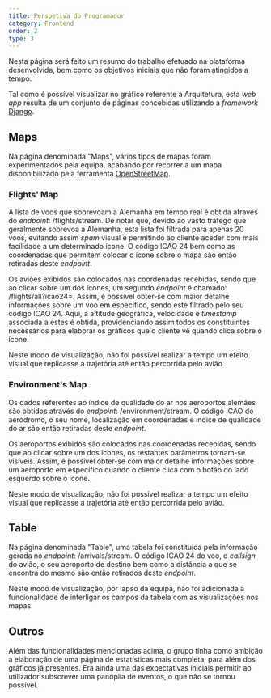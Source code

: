 ```yaml
---
title: Perspetiva do Programador
category: Frontend
order: 2
type: 3
---
```


Nesta página será feito um resumo do trabalho efetuado na plataforma desenvolvida, bem como os objetivos iniciais que não foram atingidos a tempo.

Tal como é possível visualizar no gráfico referente à Arquitetura, esta *web app* resulta de um conjunto de páginas concebidas utilizando a *framework* [Django](https://www.djangoproject.com).

## Maps

Na página denominada "Maps", vários tipos de mapas foram experimentados pela equipa, acabando por recorrer a um mapa disponibilizado pela ferramenta [OpenStreetMap](https://www.openstreetmap.org).

### Flights' Map

A lista de voos que sobrevoam a Alemanha em tempo real é obtida através do *endpoint*: /flights/stream. De notar que, devido ao vasto tráfego que geralmente sobrevoa a Alemanha, esta lista foi filtrada para apenas 20 voos, evitando assim *spam* visual e permitindo ao cliente aceder com mais facilidade a um determinado ícone. O código ICAO 24 bem como as coordenadas que permitem colocar o ícone sobre o mapa são então retiradas deste *endpoint*.

Os aviões exibidos são colocados nas coordenadas recebidas, sendo que ao clicar sobre um dos ícones, um segundo *endpoint* é chamado: /flights/all?icao24=<id>. Assim, é possível obter-se com maior detalhe informações sobre um voo em específico, sendo este filtrado pelo seu código ICAO 24. Aqui, a altitude geográfica, velocidade e *timestamp* associada a estes é obtida, providenciando assim todos os constituintes necessários para elaborar os gráficos que o cliente vê quando clica sobre o ícone.

Neste modo de visualização, não foi possível realizar a tempo um efeito visual que replicasse a trajetória até então percorrida pelo avião.

### Environment's Map

Os dados referentes ao índice de qualidade do ar nos aeroportos alemães são obtidos através do *endpoint*: /environment/stream. O código ICAO do aeródromo, o seu nome, localização em coordenadas e índice de qualidade do ar são então retiradas deste *endpoint*.

Os aeroportos exibidos são colocados nas coordenadas recebidas, sendo que ao clicar sobre um dos ícones, os restantes parâmetros tornam-se visíveis. Assim, é possível obter-se com maior detalhe informações sobre um aeroporto em específico quando o cliente clica com o botão do lado esquerdo sobre o ícone.

Neste modo de visualização, não foi possível realizar a tempo um efeito visual que replicasse a trajetória até então percorrida pelo avião.

## Table

Na página denominada "Table", uma tabela foi constituída pela informação gerada no *endpoint*: /arrivals/stream. O código ICAO 24 do voo, o *callsign* do avião, o seu aeroporto de destino bem como a distância a que se encontra do mesmo são então retirados deste *endpoint*.

Neste modo de visualização, por lapso da equipa, não foi adicionada a funcionalidade de interligar os campos da tabela com as visualizações nos mapas.

## Outros

Além das funcionalidades mencionadas acima, o grupo tinha como ambição a elaboração de uma página de estatísticas mais completa, para além dos gráficos já presentes. Era ainda uma das expectativas iniciais permitir ao utilizador subscrever uma panóplia de eventos, o que não se tornou possível.